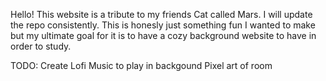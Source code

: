 Hello!
This website is a tribute to my friends Cat called Mars. I will update the repo consistently. This is honesly just something fun I wanted to make but my ultimate goal for it is to have a cozy background website to have in order to study.

TODO:
    Create Lofi Music to play in backgound
    Pixel art of room


